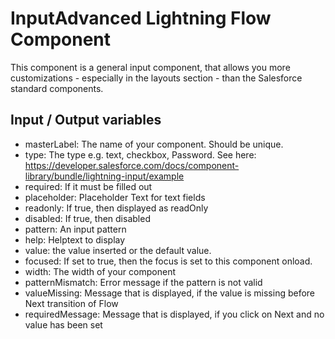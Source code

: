 # InputAdvanced Lightning Flow Component

This component is a general input component, that allows you more customizations - especially in the layouts section - than the Salesforce standard components.

## Input / Output variables

- masterLabel: The name of your component. Should be unique.
- type: The type e.g. text, checkbox, Password. See here: https://developer.salesforce.com/docs/component-library/bundle/lightning-input/example
- required: If it must be filled out
- placeholder: Placeholder Text for text fields
- readonly: If true, then displayed as readOnly
- disabled: If true, then disabled
- pattern: An input pattern
- help: Helptext to display
- value: the value inserted or the default value.
- focused: If set to true, then the focus is set to this component onload.
- width: The width of your component
- patternMismatch: Error message if the pattern is not valid
- valueMissing: Message that is displayed, if the value is missing before Next transition of Flow
- requiredMessage: Message that is displayed, if you click on Next and no value has been set
